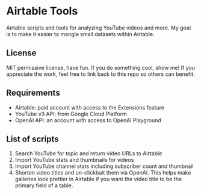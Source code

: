 # Airtable Tools
Airtable scripts and tools for analyzing YouTube videos and more. My goal is to make it easier to mangle small datasets within Airtable.

## License
MIT permissive license, have fun. If you do something cool, show me! If you appreciate the work, feel free to link back to this repo so others can benefit.

## Requirements
- Airtable: paid account with access to the Extensions feature
- YouTube v3 API: from Google Cloud Platform
- OpenAI API: an account with access to OpenAI Playground

## List of scripts
1. Search YouTube for topic and return video URLs to Airtable
2. Import YouTube stats and thumbnails for videos
3. Import YouTube channel stats including subscriber count and thumbnail
4. Shorten video titles and un-clickbait them via OpenAI. This helps make galleries look prettier in Airtable if you want the video title to be the primary field of a table.
